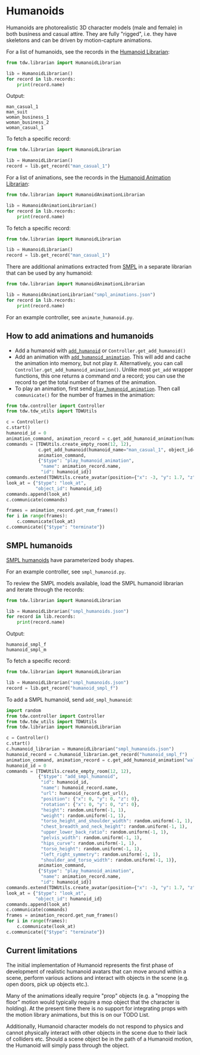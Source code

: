 # Humanoids

Humanoids are photorealistic 3D character models (male and female) in both business and casual attire. They are fully "rigged", i.e. they have skeletons and can be driven by motion-capture animations.

For a list of humanoids, see the records in the [Humanoid Librarian](../python/librarian/humanoid_librarian.md):

```python
from tdw.librarian import HumanoidLibrarian

lib = HumanoidLibrarian()
for record in lib.records:
    print(record.name)
```

Output:

```
man_casual_1
man_suit
woman_business_1
woman_business_2
woman_casual_1
```

To fetch a specific record:

```python
from tdw.librarian import HumanoidLibrarian

lib = HumanoidLibrarian()
record = lib.get_record("man_casual_1")
```

For a list of animations, see the records in the [Humanoid Animation Librarian](../python/librarian/humanoid_animation_librarian.md):

```python
from tdw.librarian import HumanoidAnimationLibrarian

lib = HumanoidAnimationLibrarian()
for record in lib.records:
    print(record.name)
```

To fetch a specific record:

```python
from tdw.librarian import HumanoidLibrarian

lib = HumanoidLibrarian()
record = lib.get_record("man_casual_1")
```

There are additional animations extracted from [SMPL](https://smpl.is.tue.mpg.de/downloads) in a separate librarian that can be used by any humanoid:

```python
from tdw.librarian import HumanoidAnimationLibrarian

lib = HumanoidAnimationLibrarian("smpl_animations.json")
for record in lib.records:
    print(record.name)
```

For an example controller, see `animate_humanoid.py`.

## How to add animations and humanoids

- Add a humanoid with [`add_humanoid`](../api/command_api.md#add_humanoid) or `Controller.get_add_humanoid()`
- Add an animation with [`add_humanoid_animation`]((../api/command_api.md#add_humanoid_animation)). This will add and cache the animation into memory, but not play it. Alternatively, you can call `Controller.get_add_humanoid_animation()`. Unlike most `get_add` wrapper functions, this one returns a command *and* a record; you can use the record to get the total number of frames of the animation.
- To play an animation, first send [`play_humanoid_animation`](../api/command_api.md#play_humanoid_animation). Then call `communicate()` for the number of frames in the animation:

```python
from tdw.controller import Controller
from tdw.tdw_utils import TDWUtils

c = Controller()
c.start()
humanoid_id = 0
animation_command, animation_record = c.get_add_humanoid_animation(humanoid_animation_name="walking_1")
commands = [TDWUtils.create_empty_room(12, 12),
            c.get_add_humanoid(humanoid_name="man_casual_1", object_id=humanoid_id),
            animation_command,
            {"$type": "play_humanoid_animation",
             "name": animation_record.name,
             "id": humanoid_id}]
commands.extend(TDWUtils.create_avatar(position={"x": -3, "y": 1.7, "z": 0.5}))
look_at = {"$type": "look_at",
           "object_id": humanoid_id}
commands.append(look_at)
c.communicate(commands)

frames = animation_record.get_num_frames()
for i in range(frames):
    c.communicate(look_at)
c.communicate({"$type": "terminate"})
```

## SMPL humanoids

 [SMPL humanoids](https://smpl.is.tue.mpg.de/downloads) have parameterized body shapes.

For an example controller, see `smpl_humanoid.py`.

To review the SMPL models available, load the SMPL humanoid librarian and iterate through the records:

```python
from tdw.librarian import HumanoidLibrarian

lib = HumanoidLibrarian("smpl_humanoids.json")
for record in lib.records:
    print(record.name)
```

Output:

```
humanoid_smpl_f
humanoid_smpl_m
```

To fetch a specific record:

```python
from tdw.librarian import HumanoidLibrarian

lib = HumanoidLibrarian("smpl_humanoids.json")
record = lib.get_record("humanoid_smpl_f")
```

To add a SMPL humanoid, send `add_smpl_humanoid`:

```python
import random
from tdw.controller import Controller
from tdw.tdw_utils import TDWUtils
from tdw.librarian import HumanoidLibrarian

c = Controller()
c.start()
c.humanoid_librarian = HumanoidLibrarian("smpl_humanoids.json")
humanoid_record = c.humanoid_librarian.get_record("humanoid_smpl_f")
animation_command, animation_record = c.get_add_humanoid_animation("walking_1")
humanoid_id = 0
commands = [TDWUtils.create_empty_room(12, 12),
            {"$type": "add_smpl_humanoid",
             "id": humanoid_id,
             "name": humanoid_record.name,
             "url": humanoid_record.get_url(),
             "position": {"x": 0, "y": 0, "z": 0},
             "rotation": {"x": 0, "y": 0, "z": 0},
             "height": random.uniform(-1, 1),
             "weight": random.uniform(-1, 1),
             "torso_height_and_shoulder_width": random.uniform(-1, 1),
             "chest_breadth_and_neck_height": random.uniform(-1, 1),
             "upper_lower_back_ratio": random.uniform(-1, 1),
             "pelvis_width": random.uniform(-1, 1),
             "hips_curve": random.uniform(-1, 1),
             "torso_height": random.uniform(-1, 1),
             "left_right_symmetry": random.uniform(-1, 1),
             "shoulder_and_torso_width": random.uniform(-1, 1)},
            animation_command,
            {"$type": "play_humanoid_animation",
             "name": animation_record.name,
             "id": humanoid_id}]
commands.extend(TDWUtils.create_avatar(position={"x": -3, "y": 1.7, "z": 0.5}))
look_at = {"$type": "look_at",
           "object_id": humanoid_id}
commands.append(look_at)
c.communicate(commands)
frames = animation_record.get_num_frames()
for i in range(frames):
    c.communicate(look_at)
c.communicate({"$type": "terminate"})
```

## Current limitations

The initial implementation of Humanoid represents the first phase of development of realistic humanoid avatars that can move around within a scene, perform various actions and interact with objects in the scene (e.g. open doors, pick up objects etc.). 

Many of the animations ideally require "prop" objects (e.g. a "mopping the floor" motion would typically require a mop object that the character is holding). At the present time there is no support for integrating props with the motion library animations, but this is on our TODO List.

Additionally, Humanoid character models do not respond to physics and cannot physically interact with other objects in the scene due to their lack of colliders etc. Should a scene object be in the path of a Humanoid motion, the Humanoid will simply pass through the object. 



